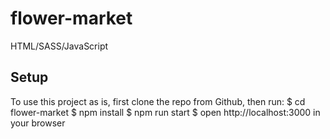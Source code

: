 # flower-market
HTML/SASS/JavaScript

## Setup
To use this project as is, first clone the repo from Github, then run:
$ cd flower-market
$ npm install
$ npm run start
$ open http://localhost:3000 in your browser
